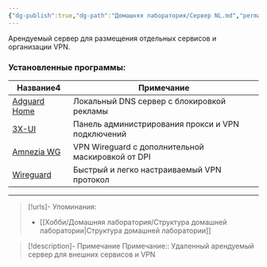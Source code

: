 ```yaml
---
{"dg-publish":true,"dg-path":"Домашняя лаборатория/Сервер NL.md","permalink":"/domashnyaya-laboratoriya/server-nl/","updated":"2024-10-09T19:47:53+03:00"}
---
```


Арендуемый сервер для размещения отдельных сервисов и организации VPN.

### Установленные программы:
<div><table class="dataview table-view-table"><thead class="table-view-thead"><tr class="table-view-tr-header"><th class="table-view-th"><span>Название</span><span class="dataview small-text">4</span></th><th class="table-view-th"><span>Примечание</span></th></tr></thead><tbody class="table-view-tbody"><tr><td><span><a data-tooltip-position="top" aria-label="Заметки/Self-hosting. Adguard Home.md" data-href="Заметки/Self-hosting. Adguard Home.md" href="Заметки/Self-hosting. Adguard Home.md" class="internal-link data-link-icon data-link-icon-after data-link-text" target="_blank" rel="noopener" data-link-tags="" data-link-type="note" data-link-path="Заметки/Self-hosting. Adguard Home.md" style="--data-link-type: note; --data-link-path: Заметки/Self-hosting. Adguard Home.md;">Adguard Home</a></span></td><td><span>Локальный DNS сервер с блокировкой рекламы</span></td></tr><tr><td><span><a data-tooltip-position="top" aria-label="Заметки/Self-hosting. 3X-UI.md" data-href="Заметки/Self-hosting. 3X-UI.md" href="Заметки/Self-hosting. 3X-UI.md" class="internal-link data-link-icon data-link-icon-after data-link-text" target="_blank" rel="noopener" data-link-tags="" data-link-type="note" data-link-path="Заметки/Self-hosting. 3X-UI.md" style="--data-link-type: note; --data-link-path: Заметки/Self-hosting. 3X-UI.md;">3X-UI</a></span></td><td><span>Панель администрирования прокси и VPN подключений</span></td></tr><tr><td><span><a data-tooltip-position="top" aria-label="Заметки/Self-hosting. Amnezia WG.md" data-href="Заметки/Self-hosting. Amnezia WG.md" href="Заметки/Self-hosting. Amnezia WG.md" class="internal-link data-link-icon data-link-icon-after data-link-text" target="_blank" rel="noopener" data-link-tags="" data-link-type="note" data-link-path="Заметки/Self-hosting. Amnezia WG.md" style="--data-link-type: note; --data-link-path: Заметки/Self-hosting. Amnezia WG.md;">Amnezia WG</a></span></td><td><span>VPN Wireguard с дополнительной маскировкой от DPI</span></td></tr><tr><td><span><a data-tooltip-position="top" aria-label="Заметки/Self-hosting. Wireguard.md" data-href="Заметки/Self-hosting. Wireguard.md" href="Заметки/Self-hosting. Wireguard.md" class="internal-link data-link-icon data-link-icon-after data-link-text" target="_blank" rel="noopener" data-link-tags="" data-link-type="note" data-link-path="Заметки/Self-hosting. Wireguard.md" style="--data-link-type: note; --data-link-path: Заметки/Self-hosting. Wireguard.md;">Wireguard</a></span></td><td><span>Быстрый и легко настраиваемый VPN протокол</span></td></tr></tbody></table></div>

---
> [!urls]- Упоминания:
> - [[Хобби/Домашняя лаборатория/Структура домашней лаборатории\|Структура домашней лаборатории]]

> [!description]- Примечание
> Примечание:: Удаленный арендуемый сервер для внешних сервисов и VPN